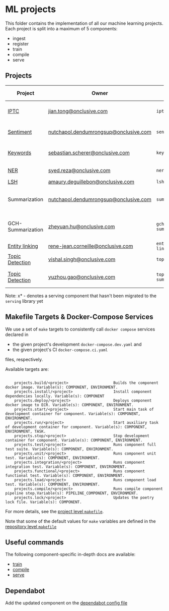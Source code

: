 # ML projects

This folder contains the implementation of all our machine learning projects. Each project is split
 into a maximum of 5 components:

- ingest
- register
- train
- compile
- serve

## Projects


| Project                                                                                           | Owner                                              | `ml-mesh` project        | Description                                  | Data Type | Ingest | Register | Train | Compile | Serve |
|---------------------------------------------------------------------------------------------------|----------------------------------------------------|--------------------------|----------------------------------------------| --------- |-------|----------| ----- | ------- |-------|
| [IPTC](https://onclusive.atlassian.net/wiki/spaces/ML/pages/3192815811/IPTC)                      | <jian.tong@onclusive.com>                          | `iptc`                   | Document topic classification                | Text      | x     | x        |   x   |    x    |   x   |
| [Sentiment](https://onclusive.atlassian.net/wiki/spaces/ML/pages/3192815818/Sentiment)            | <nutchapol.dendumrongsup@onclusive.com>            | `sentiment`              | Document Sentiment classification            | Text      |       |          |   x   |    x    | x     |
| [Keywords](https://onclusive.atlassian.net/wiki/spaces/ML/pages/3208904707/Keybert)               | <sebastian.scherer@onclusive.com>                  | `keywords`               | Keyword extractions from text                | Text      |       |          |   x   |    x    | x     |
| [NER](https://onclusive.atlassian.net/wiki/spaces/ML/pages/3192652408/Entity)                     | <syed.reza@onclusive.com>                          | `ner`                    | Named Entity Recognition                     | Text      |       |          |   x   |    x    | x     |
| [LSH](https://onclusive.atlassian.net/wiki/spaces/ML/pages/3357573656/Syndicate+Detection)        | <amaury.deguillebon@onclusive.com>                 | `lsh`                    | LSH                                          | Text      |       |          |  n/a  |   n/a   | x     |
| Summarization                                                                                     | <nutchapol.dendumrongsup@onclusive.com>            | `summarization`          | Summarization for Analyst with OpenAI's GPT  | Text      |       |          |       |         | x*    |
| GCH-Summarization                                                                                 | <zheyuan.hu@onclusive.com>                         | `gch-summarization`      | Summarization for GCH with Pretrained Models | Text      |       |          |   x   |    x    | x*    |
| [Entity linking](https://onclusive.atlassian.net/wiki/spaces/ML/pages/3192815790/Entity+Linking)  | <rene-jean.corneille@onclusive.com>                | `entity-linking`         | Entity linking                               | Text      |       |          |       |         | x*    |
| [Topic Detection](https://onclusive.atlassian.net/wiki/spaces/ML/pages/3357311714/Topic+Trend+Detection) | <vishal.singh@onclusive.com>                | `topic`                  | In-house topic extraction                    | Text      |       |    x     |       |         |       |
| [Topic Detection](https://onclusive.atlassian.net/wiki/spaces/ML/pages/3357311714/Topic+Trend+Detection) | <yuzhou.gao@onclusive.com>                  | `topic-summarization`    | Topic Detection with OpenAI's GPT            | Text      |       |          |       |         | x     |


Note: x* - denotes a serving component that hasn't been migrated to the `serving` library yet

## Makefile Targets & Docker-Compose Services

We use a set of `make` targets to consistently call `docker compose` services declared in
- the given project's development `docker-compose.dev.yaml` and
- the given project's CI `docker-compose.ci.yaml`

files, respectively.

Available targets are:

```text

    projects.build/<project>                    Builds the component docker image. Variable(s): COMPONENT, ENVIRONMENT.
    projects.install/<project>                  Install component dependencies locally. Variable(s): COMPONENT
    projects.deploy/<project>                   Deploys component docker image to ECR. Variable(s): COMPONENT, ENVIRONMENT.
    projects.start/<project>                    Start main task of development container for component. Variable(s): COMPONENT, ENVIRONMENT.
    projects.run/<project>                      Start auxiliary task of development container for component. Variable(s): COMPONENT, ENVIRONMENT, TASK.
    projects.stop/<project>                     Stop development container for component. Variable(s): COMPONENT, ENVIRONMENT.
    projects.test/<project>                     Runs component full test suite. Variable(s): COMPONENT, ENVIRONMENT.
    projects.unit/<project>                     Runs component unit test. Variable(s): COMPONENT, ENVIRONMENT.
    projects.integration/<project>              Runs component integration test. Variable(s): COMPONENT, ENVIRONMENT.
    projects.functional/<project>               Runs component functional test. Variable(s): COMPONENT, ENVIRONMENT.
    projects.load/<project>                     Runs component load test. Variable(s): COMPONENT, ENVIRONMENT.
    projects.compile/<project>                  Runs compile component pipeline step.Variable(s): PIPELINE_COMPONENT, ENVIRONMENT.
    projects.lock/<project>                     Updates the poetry lock file. Variable(s): COMPONENT.

```

For more details, see the [project level `makefile`](./makefile.mk).

Note that some of the default values for `make` variables are defined in the
[repository level `makefile`](../Makefile)

## Useful commands

The following component-specific in-depth docs are available:
- [train](./docs/01_train.md)
- [compile](./docs/02_compile.md)
- [serve](./docs/03_serve.md)

## Dependabot

Add the updated component on the [dependabot config file](./../.github/dependabot.yaml)
